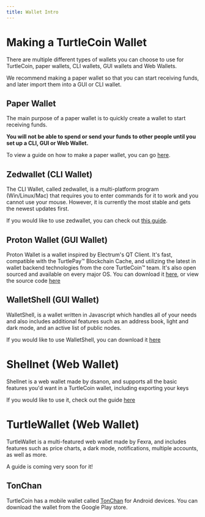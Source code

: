 ```yaml
---
title: Wallet Intro
---
```


# Making a TurtleCoin Wallet

There are multiple different types of wallets you can choose to use for TurtleCoin, paper wallets, CLI wallets, GUI wallets and Web Wallets.

We recommend making a paper wallet so that you can start receiving funds, and later import them into a GUI or CLI wallet.

## Paper Wallet

The main purpose of a paper wallet is to quickly create a wallet to start receiving funds.

**You will not be able to spend or send your funds to other people until you set up a CLI, GUI or Web Wallet.**

To view a guide on how to make a paper wallet, you can go [here](Making-a-paper-wallet).

## Zedwallet (CLI Wallet)

The CLI Wallet, called zedwallet, is a multi-platform program (Win/Linux/Mac) that requires you to enter commands for it to work and you cannot use your mouse. However, it is currently the most stable and gets the newest updates first.

If you would like to use zedwallet, you can check out [this guide](Using-zedwallet).

## Proton Wallet (GUI Wallet)

Proton Wallet is a wallet inspired by Electrum's QT Client. It's fast, compatible with the TurtlePay™ Blockchain Cache, and utilizing the latest in wallet backend technologies from the core TurtleCoin™ team. It's also open sourced and available on every major OS. You can download it [here](http://getproton.org/), or view the source code [here](https://github.com/turtlecoin/turtle-wallet-proton)

## WalletShell (GUI Wallet)

WalletShell, is a wallet written in Javascript which handles all of your needs and also includes additional features such as an address book, light and dark mode, and an active list of public nodes.

If you would like to use WalletShell, you can download it [here](https://github.com/turtlecoin/turtle-wallet-electron)

# Shellnet (Web Wallet)

Shellnet is a web wallet made by dsanon, and supports all the basic features you'd want in a TurtleCoin wallet, including exporting your keys

If you would like to use it, check out the guide [here](Using-Shellnet)

# TurtleWallet (Web Wallet)

TurtleWallet is a multi-featured web wallet made by Fexra, and includes features such as price charts, a dark mode, notifications, multiple accounts, as well as more.

A guide is coming very soon for it!

## TonChan

TurtleCoin has a mobile wallet called [TonChan](https://play.google.com/store/apps/details?id=com.tonchan&hl=en) for Android devices. You can download the wallet from the Google Play store.
